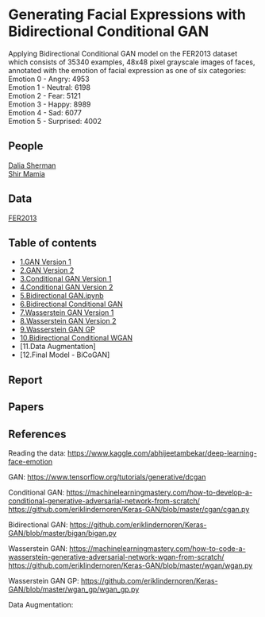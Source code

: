 # Generating Facial Expressions with Bidirectional Conditional GAN
Applying Bidirectional Conditional GAN model on the FER2013 dataset which consists of 35340 examples, 48x48 pixel grayscale images of faces, annotated with the emotion of facial expression as one of six categories:  
Emotion 0 - Angry: 4953  
Emotion 1 - Neutral: 6198  
Emotion 2 - Fear: 5121  
Emotion 3 - Happy: 8989  
Emotion 4 - Sad: 6077  
Emotion 5 - Surprised: 4002

## People
[Dalia Sherman](https://github.com/Dalia-Sher)  
[Shir Mamia](https://github.com/ShirMamia)

## Data
[FER2013](https://www.kaggle.com/ashishpatel26/facial-expression-recognitionferchallenge)

## Table of contents
* [1.GAN Version 1](https://github.com/Dalia-Sher/Generating-Facial-Expressions-Bidirectional-Conditional-WGAN/blob/main/01.GAN_Version_1.ipynb)  
* [2.GAN Version 2](https://github.com/Dalia-Sher/Generating-Facial-Expressions-Bidirectional-Conditional-WGAN/blob/main/02.GAN_Version_2.ipynb)  
* [3.Conditional GAN Version 1](https://github.com/Dalia-Sher/Generating-Facial-Expressions-Bidirectional-Conditional-WGAN/blob/main/03.Conditional_GAN_Version_1.ipynb)  
* [4.Conditional GAN Version 2](https://github.com/Dalia-Sher/Generating-Facial-Expressions-Bidirectional-Conditional-WGAN/blob/main/04.Conditional_GAN_Version_2.ipynb)  
* [5.Bidirectional GAN.ipynb](https://github.com/Dalia-Sher/Generating-Facial-Expressions-Bidirectional-Conditional-WGAN/blob/main/05.Bidirectional_GAN.ipynb)  
* [6.Bidirectional Conditional GAN](https://github.com/Dalia-Sher/Generating-Facial-Expressions-Bidirectional-Conditional-WGAN/blob/main/06.Bidirectional_Conditional_GAN.ipynb)  
* [7.Wasserstein GAN Version 1](https://github.com/Dalia-Sher/Generating-Facial-Expressions-Bidirectional-Conditional-WGAN/blob/main/07.Wasserstein_GAN_Version_1.ipynb)  
* [8.Wasserstein GAN Version 2](https://github.com/Dalia-Sher/Generating-Facial-Expressions-Bidirectional-Conditional-WGAN/blob/main/08.Wasserstein_GAN_Version_2.ipynb)  
* [9.Wasserstein GAN GP](https://github.com/Dalia-Sher/Generating-Facial-Expressions-Bidirectional-Conditional-WGAN/blob/main/09.Wasserstein_GAN_GP.ipynb)  
* [10.Bidirectional Conditional WGAN](https://github.com/Dalia-Sher/Generating-Facial-Expressions-Bidirectional-Conditional-WGAN/blob/main/10.Bidirectional_Conditional_WGAN.ipynb)  
* [11.Data Augmentation]  
* [12.Final Model - BiCoGAN]

## Report

## Papers

## References
Reading the data: https://www.kaggle.com/abhijeetambekar/deep-learning-face-emotion

GAN: https://www.tensorflow.org/tutorials/generative/dcgan 

Conditional GAN: https://machinelearningmastery.com/how-to-develop-a-conditional-generative-adversarial-network-from-scratch/
https://github.com/eriklindernoren/Keras-GAN/blob/master/cgan/cgan.py

Bidirectional GAN: https://github.com/eriklindernoren/Keras-GAN/blob/master/bigan/bigan.py

Wasserstein GAN: https://machinelearningmastery.com/how-to-code-a-wasserstein-generative-adversarial-network-wgan-from-scratch/  
https://github.com/eriklindernoren/Keras-GAN/blob/master/wgan/wgan.py

Wasserstein GAN GP: https://github.com/eriklindernoren/Keras-GAN/blob/master/wgan_gp/wgan_gp.py

Data Augmentation:
